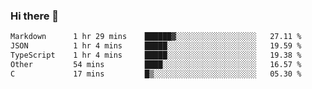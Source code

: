 ### Hi there 👋

<!--
**WShiBin/WShiBin** is a ✨ _special_ ✨ repository because its `README.md` (this file) appears on your GitHub profile.

Here are some ideas to get you started:

- 🔭 I’m currently working on ...
- 🌱 I’m currently learning ...
- 👯 I’m looking to collaborate on ...
- 🤔 I’m looking for help with ...
- 💬 Ask me about ...
- 📫 How to reach me: ...
- 😄 Pronouns: ...
- ⚡ Fun fact: ...
-->

<!--START_SECTION:waka-->

```txt
Markdown      1 hr 29 mins    ██████▓░░░░░░░░░░░░░░░░░░   27.11 %
JSON          1 hr 4 mins     █████░░░░░░░░░░░░░░░░░░░░   19.59 %
TypeScript    1 hr 4 mins     █████░░░░░░░░░░░░░░░░░░░░   19.38 %
Other         54 mins         ████░░░░░░░░░░░░░░░░░░░░░   16.57 %
C             17 mins         █▒░░░░░░░░░░░░░░░░░░░░░░░   05.30 %
```

<!--END_SECTION:waka-->
